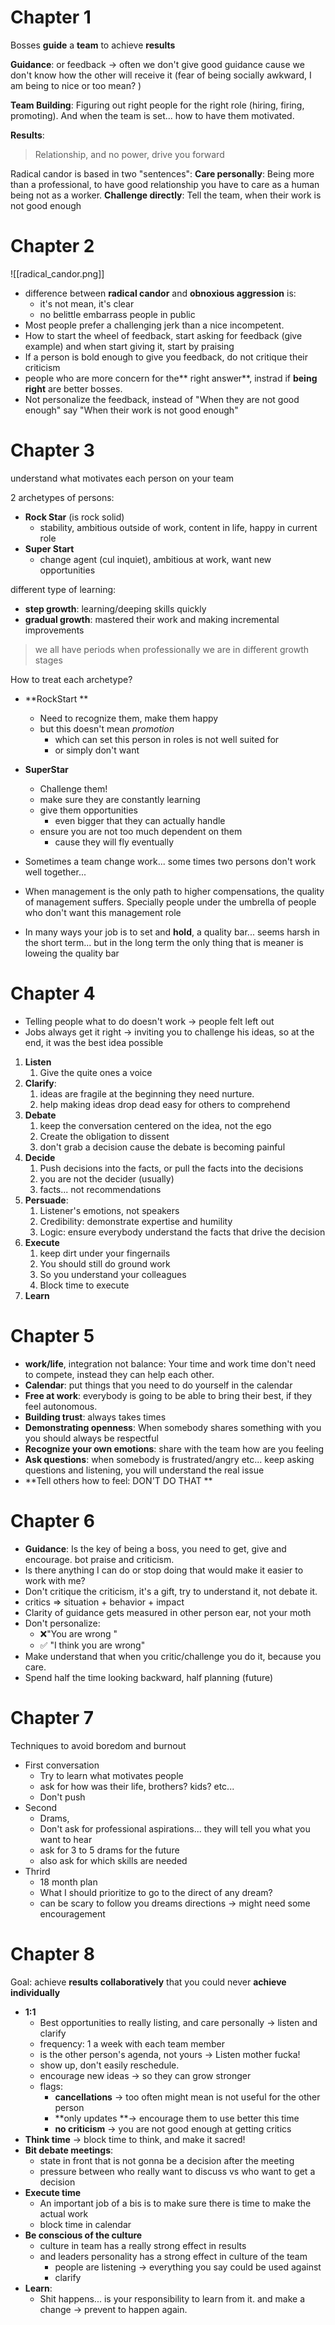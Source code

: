 

# Chapter 1

Bosses **guide** a **team** to achieve **results**

**Guidance**: or feedback -> often we don't give good guidance cause we don't know how the other will receive it (fear of being socially awkward, I am being to nice or too mean? )

**Team Building**: Figuring out right people for the right role (hiring, firing, promoting). And when the team is set... how to have them motivated.

**Results**:

> Relationship, and no power, drive you forward


Radical candor is based in two "sentences":
**Care personally**: Being more than a professional, to have good relationship you have to care as a human being not as a worker.
**Challenge directly**: Tell the team, when their work is not good enough


# Chapter 2 
![[radical_candor.png]]

- difference between **radical candor** and **obnoxious aggression** is:
	-  it's not mean, it's clear
	-  no belittle embarrass people in public
- Most people prefer a challenging jerk than a nice incompetent.
- How to start the wheel of feedback, start asking for feedback (give example) and when start giving it, start  by praising
- If a person is bold enough to give you feedback, do not critique their criticism
- people who are more concern for the** right answer**, instrad if **being right** are better bosses.
- Not personalize the feedback, instead of  "When they are not good enough" say "When their work is not good enough"

# Chapter 3

understand what motivates each person on your team

2 archetypes of persons:
- **Rock Star** (is rock solid)
	- stability, ambitious outside of work, content in life, happy in current role
- **Super Start**
	- change agent (cul inquiet), ambitious at work, want new opportunities

different type of learning:
- **step growth**: learning/deeping skills quickly
- **gradual growth**: mastered their work and making incremental improvements

> we all have periods when professionally we are in different growth stages

How to treat each archetype?
- **RockStart **
	- Need to recognize them, make them happy
	- but this doesn't mean *promotion*
		- which can set this person in roles is not well suited for
		- or simply don't want
- **SuperStar**
	- Challenge them!
	- make sure they are constantly learning
	- give them opportunities
		- even bigger that they can actually handle
	- ensure you are not too much dependent on them
		- cause they will fly eventually

- Sometimes a team change work... some times two persons don't work well together...
- When management is the only path to higher compensations, the quality of management suffers. Specially people under the umbrella of people who don't want this management role
- In many ways your job is to set and **hold**, a quality bar... seems harsh in the short term... but in the long term the only thing that is meaner is loweing the quality bar

# Chapter 4 
- Telling people what to do doesn't work -> people felt left out
- Jobs always get it right -> inviting you to challenge his ideas, so at the end, it was the best idea possible


1. **Listen**
	1.  Give the quite ones a voice
2. **Clarify**:
	1.  ideas are fragile at the beginning they need nurture.
	2. help making ideas drop dead easy for others to comprehend
3. **Debate**
	1. keep the conversation centered on the idea, not the ego
	2. Create the obligation to dissent
	3. don't grab a decision cause the debate is becoming painful
4. **Decide**
	1. Push decisions into the facts, or pull the facts into the decisions
	2. you are not the decider (usually)
	3. facts... not recommendations
5. **Persuade**:
	1. Listener's emotions, not speakers
	2. Credibility: demonstrate expertise and humility
	3. Logic: ensure everybody understand the facts that drive the decision
6. **Execute**
	1. keep dirt under your fingernails
	2. You should still do ground work
	3. So you understand your colleagues
	4. Block time to execute
7. **Learn**

# Chapter 5

- **work/life**, integration not balance: Your time and work time don't need to compete, instead they can help each other.
- **Calendar**: put things that you need to do yourself in the calendar
- **Free at work**: everybody is going to be able to bring their best, if they feel autonomous.
- **Building trust**: always takes times
- **Demonstrating openness**: When somebody shares something with you you should always be respectful
- **Recognize your own emotions**: share with the team how are you feeling
- **Ask questions**: when somebody is frustrated/angry etc... keep asking questions and listening, you will understand the real issue
- **Tell others how to feel: DON'T DO THAT **

# Chapter 6 

- **Guidance**: Is the key of being a boss, you need to get, give and encourage. bot praise and criticism.
- Is there anything I can do or stop doing that would make it easier to work with me?
- Don't critique the criticism, it's a gift, try to understand it, not debate it.
- critics => situation + behavior + impact
- Clarity of guidance gets measured in other person ear, not your moth
- Don't personalize: 
	-  ❌"You are wrong "
	-  ✅ "I think you are wrong"
- Make understand that when you critic/challenge you do it, because you care.
- Spend half the time looking backward, half planning (future)

# Chapter 7

Techniques to avoid boredom and burnout

- First conversation
	- Try to learn what motivates people
	- ask for how was their life, brothers? kids? etc...
	- Don't push
- Second
	- Drams,
	- Don't ask for professional aspirations... they will tell you what you want to hear
	- ask for 3 to 5 drams for the future
	- also ask for which skills are needed
- Thrird
	- 18 month plan
	- What I should prioritize to go to the direct of any dream?
	- can be scary to follow you dreams directions -> might need some encouragement

# Chapter 8

Goal: achieve **results collaboratively** that you could never **achieve individually**

- **1:1**
	- Best opportunities to really listing, and care personally -> listen and clarify
	- frequency: 1 a week with each team member
	- is the other person's agenda, not yours -> Listen mother fucka!
	- show up, don't easily reschedule.
	- encourage new ideas -> so they can grow stronger
	- flags:
		- **cancellations** -> too often might mean is not useful for the other person
		- **only updates **-> encourage them to use better this time
		- **no criticism** -> you are not good enough at getting critics
- **Think time** -> block time to think, and make it sacred!
- **Bit debate meetings**:
	- state in front that is not gonna be a decision after the meeting
	- pressure between who really want to discuss vs who want to get a decision
- **Execute time**
	- An important job of a bis is to make sure there is time to make the actual work
	- block time in calendar
- **Be conscious of the culture**
	- culture in team has a really strong effect in results
	- and leaders personality has a strong effect in culture of the team
		- people are listening -> everything you say could be used against
		- clarify
- **Learn**:
	- Shit happens...  is your responsibility to learn from it. and make a change -> prevent to happen again.